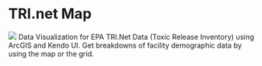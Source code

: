 TRI.net Map
====
<img src="http://aareskog.com/maps/TRIMapping.png" />
Data Visualization for EPA TRI.Net Data (Toxic Release Inventory) using ArcGIS and Kendo UI.
Get breakdowns of facility demographic data by using the map or the grid. 
